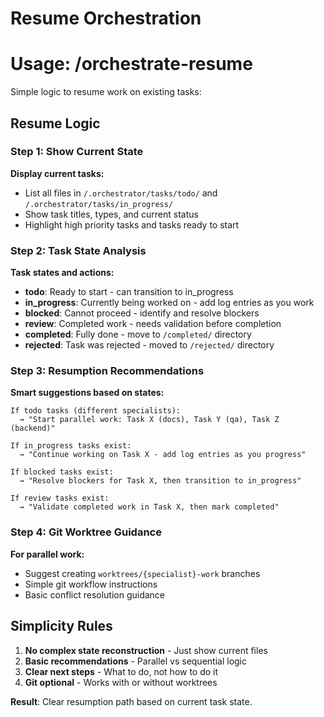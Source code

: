 # Resume Orchestration
# Usage: /orchestrate-resume

Simple logic to resume work on existing tasks:

## Resume Logic

### Step 1: Show Current State
**Display current tasks:**
- List all files in `/.orchestrator/tasks/todo/` and `/.orchestrator/tasks/in_progress/`
- Show task titles, types, and current status
- Highlight high priority tasks and tasks ready to start

### Step 2: Task State Analysis
**Task states and actions:**
- **todo**: Ready to start - can transition to in_progress
- **in_progress**: Currently being worked on - add log entries as you work  
- **blocked**: Cannot proceed - identify and resolve blockers
- **review**: Completed work - needs validation before completion
- **completed**: Fully done - move to `/completed/` directory
- **rejected**: Task was rejected - moved to `/rejected/` directory

### Step 3: Resumption Recommendations
**Smart suggestions based on states:**
```
If todo tasks (different specialists):
  → "Start parallel work: Task X (docs), Task Y (qa), Task Z (backend)"

If in_progress tasks exist:
  → "Continue working on Task X - add log entries as you progress"

If blocked tasks exist:
  → "Resolve blockers for Task X, then transition to in_progress"

If review tasks exist:
  → "Validate completed work in Task X, then mark completed"
```

### Step 4: Git Worktree Guidance
**For parallel work:**
- Suggest creating `worktrees/{specialist}-work` branches
- Simple git workflow instructions
- Basic conflict resolution guidance

## Simplicity Rules
1. **No complex state reconstruction** - Just show current files
2. **Basic recommendations** - Parallel vs sequential logic  
3. **Clear next steps** - What to do, not how to do it
4. **Git optional** - Works with or without worktrees

**Result**: Clear resumption path based on current task state.